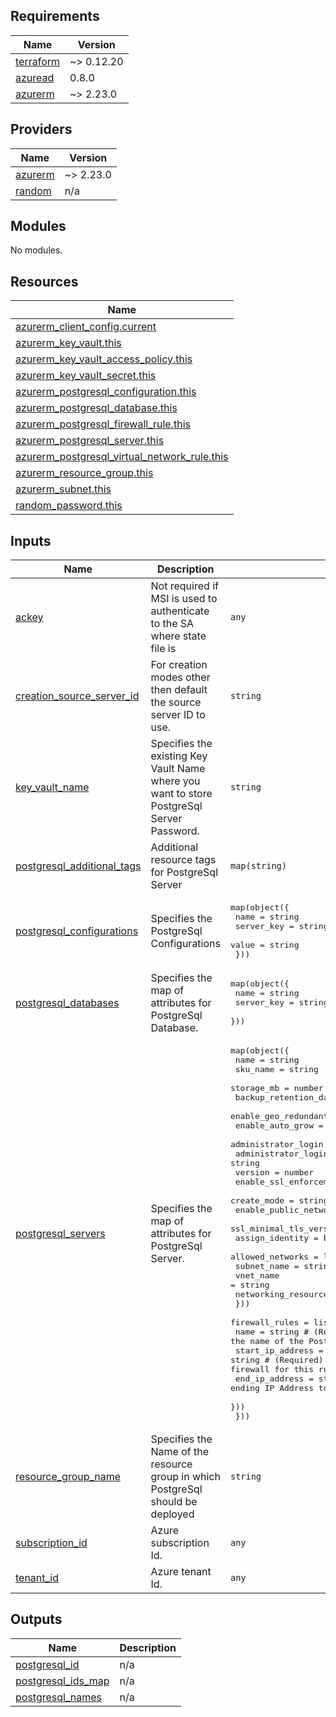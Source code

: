 <!-- BEGIN_TF_DOCS -->
## Requirements

| Name | Version |
|------|---------|
| <a name="requirement_terraform"></a> [terraform](#requirement\_terraform) | ~> 0.12.20 |
| <a name="requirement_azuread"></a> [azuread](#requirement\_azuread) | 0.8.0 |
| <a name="requirement_azurerm"></a> [azurerm](#requirement\_azurerm) | ~> 2.23.0 |

## Providers

| Name | Version |
|------|---------|
| <a name="provider_azurerm"></a> [azurerm](#provider\_azurerm) | ~> 2.23.0 |
| <a name="provider_random"></a> [random](#provider\_random) | n/a |

## Modules

No modules.

## Resources

| Name |
|------|
| [azurerm_client_config.current](https://registry.terraform.io/providers/hashicorp/azurerm/latest/docs/data-sources/client_config) |
| [azurerm_key_vault.this](https://registry.terraform.io/providers/hashicorp/azurerm/latest/docs/data-sources/key_vault) |
| [azurerm_key_vault_access_policy.this](https://registry.terraform.io/providers/hashicorp/azurerm/latest/docs/resources/key_vault_access_policy) |
| [azurerm_key_vault_secret.this](https://registry.terraform.io/providers/hashicorp/azurerm/latest/docs/resources/key_vault_secret) |
| [azurerm_postgresql_configuration.this](https://registry.terraform.io/providers/hashicorp/azurerm/latest/docs/resources/postgresql_configuration) |
| [azurerm_postgresql_database.this](https://registry.terraform.io/providers/hashicorp/azurerm/latest/docs/resources/postgresql_database) |
| [azurerm_postgresql_firewall_rule.this](https://registry.terraform.io/providers/hashicorp/azurerm/latest/docs/resources/postgresql_firewall_rule) |
| [azurerm_postgresql_server.this](https://registry.terraform.io/providers/hashicorp/azurerm/latest/docs/resources/postgresql_server) |
| [azurerm_postgresql_virtual_network_rule.this](https://registry.terraform.io/providers/hashicorp/azurerm/latest/docs/resources/postgresql_virtual_network_rule) |
| [azurerm_resource_group.this](https://registry.terraform.io/providers/hashicorp/azurerm/latest/docs/data-sources/resource_group) |
| [azurerm_subnet.this](https://registry.terraform.io/providers/hashicorp/azurerm/latest/docs/data-sources/subnet) |
| [random_password.this](https://registry.terraform.io/providers/hashicorp/random/latest/docs/resources/password) |

## Inputs

| Name | Description | Type | Default | Required |
|------|-------------|------|---------|:--------:|
| <a name="input_ackey"></a> [ackey](#input\_ackey) | Not required if MSI is used to authenticate to the SA where state file is | `any` | `null` | no |
| <a name="input_creation_source_server_id"></a> [creation\_source\_server\_id](#input\_creation\_source\_server\_id) | For creation modes other then default the source server ID to use. | `string` | `null` | no |
| <a name="input_key_vault_name"></a> [key\_vault\_name](#input\_key\_vault\_name) | Specifies the existing Key Vault Name where you want to store PostgreSql Server Password. | `string` | `null` | no |
| <a name="input_postgresql_additional_tags"></a> [postgresql\_additional\_tags](#input\_postgresql\_additional\_tags) | Additional resource tags for PostgreSql Server | `map(string)` | <pre>{<br>  "pe_enable": true<br>}</pre> | no |
| <a name="input_postgresql_configurations"></a> [postgresql\_configurations](#input\_postgresql\_configurations) | Specifies the PostgreSql Configurations | <pre>map(object({<br>    name       = string<br>    server_key = string<br>    value      = string<br>  }))</pre> | `{}` | no |
| <a name="input_postgresql_databases"></a> [postgresql\_databases](#input\_postgresql\_databases) | Specifies the map of attributes for PostgreSql Database. | <pre>map(object({<br>    name       = string<br>    server_key = string<br>  }))</pre> | `{}` | no |
| <a name="input_postgresql_servers"></a> [postgresql\_servers](#input\_postgresql\_servers) | Specifies the map of attributes for PostgreSql Server. | <pre>map(object({<br>    name                             = string<br>    sku_name                         = string<br>    storage_mb                       = number<br>    backup_retention_days            = number<br>    enable_geo_redundant_backup      = bool<br>    enable_auto_grow                 = bool<br>    administrator_login              = string<br>    administrator_login_password     = string<br>    version                          = number<br>    enable_ssl_enforcement           = bool<br>    create_mode                      = string<br>    enable_public_network_access     = bool<br>    ssl_minimal_tls_version_enforced = string<br>    assign_identity                  = bool<br>    allowed_networks = list(object({<br>      subnet_name               = string<br>      vnet_name                 = string<br>      networking_resource_group = string<br>    }))<br>    firewall_rules = list(object({<br>      name             = string # (Required) Specifies the name of the Postgrey SQL Firewall Rule. <br>      start_ip_address = string # (Required) The starting IP Address to allow through the firewall for this rule<br>      end_ip_address   = string # (Required) The ending IP Address to allow through the firewall for this rule<br>    }))<br>  }))</pre> | `{}` | no |
| <a name="input_resource_group_name"></a> [resource\_group\_name](#input\_resource\_group\_name) | Specifies the Name of the resource group in which PostgreSql should be deployed | `string` | n/a | yes |
| <a name="input_subscription_id"></a> [subscription\_id](#input\_subscription\_id) | Azure subscription Id. | `any` | n/a | yes |
| <a name="input_tenant_id"></a> [tenant\_id](#input\_tenant\_id) | Azure tenant Id. | `any` | n/a | yes |

## Outputs

| Name | Description |
|------|-------------|
| <a name="output_postgresql_id"></a> [postgresql\_id](#output\_postgresql\_id) | n/a |
| <a name="output_postgresql_ids_map"></a> [postgresql\_ids\_map](#output\_postgresql\_ids\_map) | n/a |
| <a name="output_postgresql_names"></a> [postgresql\_names](#output\_postgresql\_names) | n/a |
<!-- END_TF_DOCS -->